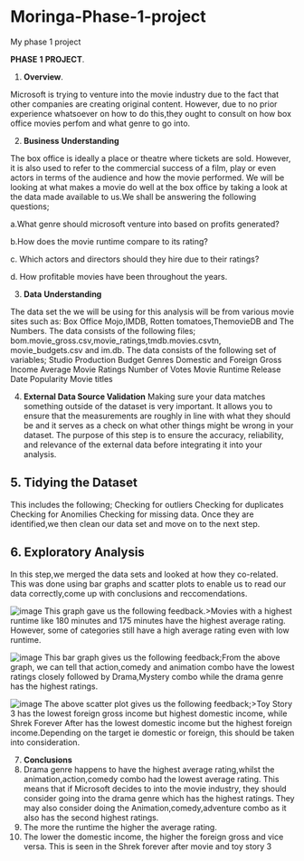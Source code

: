 # Moringa-Phase-1-project
My phase 1 project

**PHASE** **1** **PROJECT**.
1. **Overview**.

Microsoft is trying to venture into the movie industry due to the fact that other companies are creating original content. However, due to no prior experience whatsoever on how to do this,they ought to consult on how box office movies perfom and what genre to go into.

2. **Business** **Understanding**

 The box office is ideally a place or theatre where tickets are sold. However, it is also used to refer to the commercial success of a film, play or even actors in terms of the audience and how the movie performed. We will be looking at what makes a movie do well at the box office by taking a look at the data made available to us.We shall be answering the following questions;

 a.What genre should microsoft venture into based on profits generated?

 b.How does the movie runtime compare to its rating?

 c. Which actors and directors should they hire due to their ratings?

 d. How profitable movies have been throughout the years.

3. **Data** **Understanding**

 The data set the we will be using for this analysis will be from various movie sites such as: Box Office Mojo,IMDB, Rotten tomatoes,ThemovieDB and The Numbers. The data consists of the following files; bom.movie_gross.csv,movie_ratings,tmdb.movies.csvtn, movie_budgets.csv and im.db. The data consists of the following set of variables;
 Studio
Production Budget
Genres
Domestic and Foreign Gross Income
Average Movie Ratings
Number of Votes
Movie Runtime
Release Date
Popularity
Movie titles


4. **External Data Source Validation**
Making sure your data matches something outside of the dataset is very important. 
It allows you to ensure that the measurements are roughly in line with what they should be and it serves as a check on what other things might be wrong in your dataset. The purpose of this step is to ensure the accuracy, reliability, and relevance of the external data before integrating it into your analysis. 

## 5. Tidying the Dataset
This includes the following;
Checking for outliers
Checking for duplicates
Checking for Anomilies
Checking for missing data.
Once they are identified,we then clean our data set and move on to the next step.

## 6. Exploratory Analysis
In this step,we merged the data sets and looked at how they co-related. This was done using bar graphs and scatter plots to enable us to read our data correctly,come up with conclusions and reccomendations.

![image](https://github.com/kendicynthia/Moringa-Phase-1-project/assets/53642034/e63b9f02-de3e-4d3c-a3d6-a216f7751b68)
This graph gave us the following feedback.>Movies with a highest runtime like 180 minutes and 175 minutes have the highest average rating. However,  some of categories still have a high average rating even with low runtime.

![image](https://github.com/kendicynthia/Moringa-Phase-1-project/assets/53642034/ade9c9eb-f1c8-4d85-a947-63b63db08be2)
 This bar graph gives us the following feedback;From the above graph, we can tell that action,comedy and animation combo have the lowest ratings closely followed by Drama,Mystery combo while the drama genre has the highest ratings.

![image](https://github.com/kendicynthia/Moringa-Phase-1-project/assets/53642034/192b2851-b418-4573-b02f-71e494e82e46)
The above scatter plot gives us the following feedback;>Toy Story 3 has the lowest foreign gross income but highest domestic income, while Shrek Forever After has the lowest domestic income but the highest foreign income.Depending on the target ie domestic or foreign, this should be taken into consideration.                                                                

7. **Conclusions**
1. Drama genre happens to have the highest average rating,whilst the animation,action,comedy combo had the lowest average rating. This means that if Microsoft decides to into the movie industry, they should consider going into the drama genre which has the highest ratings. They may also consider doing the Animation,comedy,adventure combo as it also has the second highest ratings.
2. The more the runtime the higher the average rating.
3. The lower the domestic income, the higher the foreign gross and vice versa. This is seen in the Shrek forever after movie and toy story 3

   

